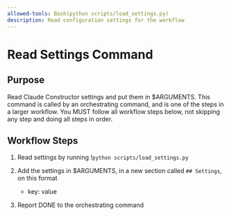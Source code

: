 ```yaml
---
allowed-tools: Bash(python scripts/load_settings.py)
description: Read configuration settings for the workflow
---
```


# Read Settings Command

## Purpose

Read Claude Constructor settings and put them in $ARGUMENTS.
This command is called by an orchestrating command, and is one of the steps in a larger workflow.
You MUST follow all workflow steps below, not skipping any step and doing all steps in order.

## Workflow Steps

1. Read settings by running !`python scripts/load_settings.py`

2. Add the settings in $ARGUMENTS, in a new section called `## Settings`, on this format
    - key: value

3. Report DONE to the orchestrating command